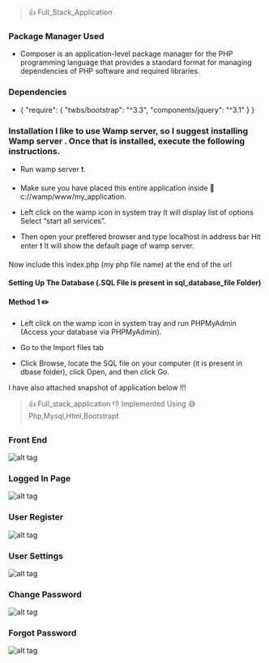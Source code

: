 > :+1: Full_Stack_Application

### Package Manager Used 
* Composer is an application-level package manager for the PHP programming language that provides a standard format for managing           dependencies of PHP software and required libraries.

### Dependencies

* {
    "require": {
        "twbs/bootstrap": "^3.3",
        "components/jquery": "^3.1"
    }
  }




### Installation I like to use Wamp server, so I suggest installing Wamp server . Once that is installed, execute the following instructions.

* Run wamp server :exclamation:.

* Make sure you have placed this entire application inside  :open_file_folder: c://wamp/www/my_application.

* Left click on the wamp icon in system tray  It will display list of options Select “start all services”.

* Then open your preffered browser and type localhost in address bar Hit enter :exclamation:  It will show the default page of wamp server.

Now include this index.php (my php file name) at the end of the url

#### Setting Up The Database (.SQL File is present in sql_database_file Folder)

#### Method 1 :pencil2: 

* Left click on the wamp icon in system tray and run PHPMyAdmin (Access your database via PHPMyAdmin).

* Go to the Import files tab

* Click Browse, locate the SQL file on your computer (it is present in dbase folder), click Open, and then click Go.




I have also attached snapshot of application below !!!

> :+1: Full_stack_application  :-1:  Implemented Using :sweat_smile:  Php,Mysql,Html,Bootstrap:exclamation:

### Front End

![alt tag](https://github.com/divyanshu-rawat/Full_Stack_Application/blob/master/snap_shots/front_end.png)

### Logged In Page

![alt tag](https://github.com/divyanshu-rawat/Full_Stack_Application/blob/master/snap_shots/logged_in.png)

### User Register

![alt tag](https://github.com/divyanshu-rawat/Full_Stack_Application/blob/master/snap_shots/user_register.png)

### User Settings 

![alt tag](https://github.com/divyanshu-rawat/Full_Stack_Application/blob/master/snap_shots/user_settings.png)

### Change Password

![alt tag](https://github.com/divyanshu-rawat/Full_Stack_Application/blob/master/snap_shots/change_password.png)

### Forgot Password

![alt tag](https://github.com/divyanshu-rawat/Full_Stack_Application/blob/master/snap_shots/forgot_password.png)


